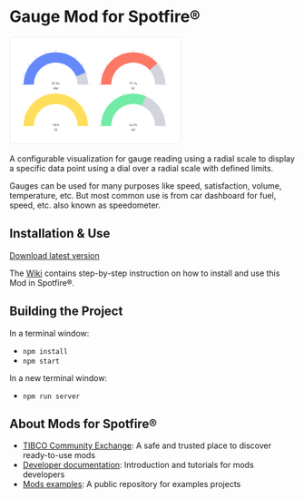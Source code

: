 # Gauge Mod for Spotfire®

<img src="assets/gauge.png" width="60%"/>

A configurable visualization for gauge reading using a radial scale to display a specific data point using a dial over a radial scale with defined limits.

Gauges can be used for many purposes like speed, satisfaction, volume, temperature, etc. But most common use is from car dashboard for fuel, speed, etc. also known as speedometer.

## Installation & Use

[Download latest version](https://github.com/spotfiresoftware/spotfire-mod-gauge/releases)

The [Wiki](https://github.com/spotfiresoftware/spotfire-mod-gauge/wiki) contains step-by-step instruction on how to install and use this Mod in Spotfire®.

## Building the Project

In a terminal window:
- `npm install`
- `npm start`

In a new terminal window:
- `npm run server`

## About Mods for Spotfire®
-   [TIBCO Community Exchange](https://community.tibco.com/s/global-search/%40uri#q=mod%20for%20tibco%20spotfire&t=Exchange&sort=date%20descending): A safe and trusted place to discover ready-to-use mods
-   [Developer documentation](https://tibcosoftware.github.io/spotfire-mods/docs/): Introduction and tutorials for mods developers
-   [Mods examples](https://github.com/TIBCOSoftware/spotfire-mods/releases/latest): A public repository for examples projects
